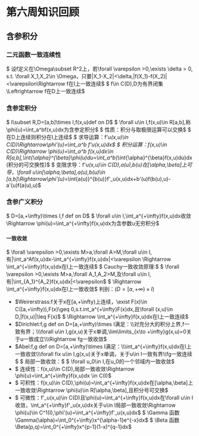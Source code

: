 # 第六周知识回顾
## 含参积分
### 二元函数一致连续性
$ 设f定义在\Omega\subset R^2上，若\forall \varepsilon >0,\exists \delta > 0, s.t. \forall X_1,X_2\in \Omega，只要\|X_1-X_2\|<\delta,|f(X_1)-f(X_2)|<\varepsilon\Rightarrow f在I上一致连续$
$ f\in C(D),D为有界闭集\Leftrightarrow f在D上一致连续$
### 含参定积分
$ I\subset R,D=[a,b]\times I,f(x,u)def on D$
$ \forall u\in I,f(x,u)\in R[a,b],称\phi(u)=\int_a^bf(x,u)dx为含参定积分$
$ 性质：积分与取极限运算可以交换$
$ 在D上连续则积分在I上连续$
$ 求导运算：f'_u(x,u)\in C(D)\Rightarrow\phi'(u)=\int_a^b f'_u(x,u)dx$
$ 积分运算：f(x,u)\in C(D)\Rightarrow \phi(u)=\int_a^b f(x,u)dx\in R[a,b],\int_{\alpha}^{\beta}\phi(u)du=\int_a^b(\int_{\alpha}^{\beta}f(x,u)du)dx(积分的可交换性)$
$ 变限求导：f'_u(x,u)\in C(D),a(u),b(u)在[\alpha,\beta]上可导，\forall u\in[\alpha,\beta],a(u),b(u)\in [a,b]\Rightarrow\phi'(u)=\int_{a(u)}^{b(u)}f'_u(x,u)dx+b'(u)f(b(u),u)-a'(u)f(a(u),u)$
### 含参广义积分
$ D=[a,+\infty)\times I,f def on D$
$ \forall u\in I,\int_a^{+\infty}f(x,u)dx收敛\Rightarrow \phi(u)=\int_a^{+\infty}f(x,u)dx为含参数u无穷积分$
#### 一致收敛
$ \forall \varepsilon >0,\exists M>a,\forall A>M,\forall u\in I,有|\int_a^Af(x,u)dx-\int_a^{+\infty}f(x,u)dx|<\varepsilon \Rightarrow \int_a^{+\infty}f(x,u)dx在I上一致连续$
$ Cauchy一致收敛原理:$
$ \forall \varepsilon >0,\exists M>a,\forall A_1,A_2>M,及\forall u\in I,有|\int_{A_1}^{A_2}f(x,u)dx|<\varepsilon$
$ \Rightarrow \int_a^{+\infty}f(x,u)dx在I上一致收敛$
判别：($D=[a,+\infty)\times I$)
- $Weirerstrass:f关于x在[a,+\infty)上连续，\exist F(x)\in C([a,+\infty)),F(x)\geq 0,s.t.int_a^{+\infty}F(x)dx,且\forall (x,u)\in D,|f(x,u)|\leq F(x)$
$ \Rightarrow \int_a^{+\infty}f(x,u)dx在I上一致连续$
- $Dirichlet:f,g def on D=[a,+\infty)\times I满足：\\对充分大的积分上界,f一致有界；\\\forall u\in I,g(x,u)关于x单调,\lim\limits_{x\to +\infty}g(x,u)=0关于u一致成立\\\Rightarrow fg一致收敛$
- $Abel:f,g def on D=[a,+\infty)\times I满足：\\\int_a^{+\infty}f(x,u)dx在I上一致收敛\\\forall fix u\in I,g(x,u)关于x单调，关于u\in I一致有界\\fg一致连续$
$ 局部一致收敛：$
$ \forall u_0\in I,在u_0的一个邻域内一致收敛$
- $ 连续性：f(x,u)\in C(D),局部一致收敛\Rightarrow \phi(u)=\int_a^{+\infty}f(x,u)dx \in C(I)$
- $ 可积性：f(x,u)\in C(D),\phi(u)=\int_a^{+\infty}f(x,u)dx在[\alpha,\beta]上一致收敛\Rightarrow \phi(u)\in R[\alpha,\beta],且积分号可交换$
- $ 可微性：f'_u(x,u)\in C(D)且\phi(u)=\int_a^{+\infty}f(x,u)dx在\forall u\in I收敛，\int_a^{+\infty}f'_u(x,u)dx关于u\in I局部一致收敛\Rightarrow \phi(u)\in C^1(I),\phi'(u)=\int_a^{+\infty}f'_u(x,u)dx$
$ \Gamma 函数\Gamma(\alpha)=\int_0^{+\infty}x^{\alpha-1}e^{-x}dx$
$ \Beta 函数\Beta(p,q)=\int_0^{+\infty}x^{p-1}(1-x)^{q-1}dx$
